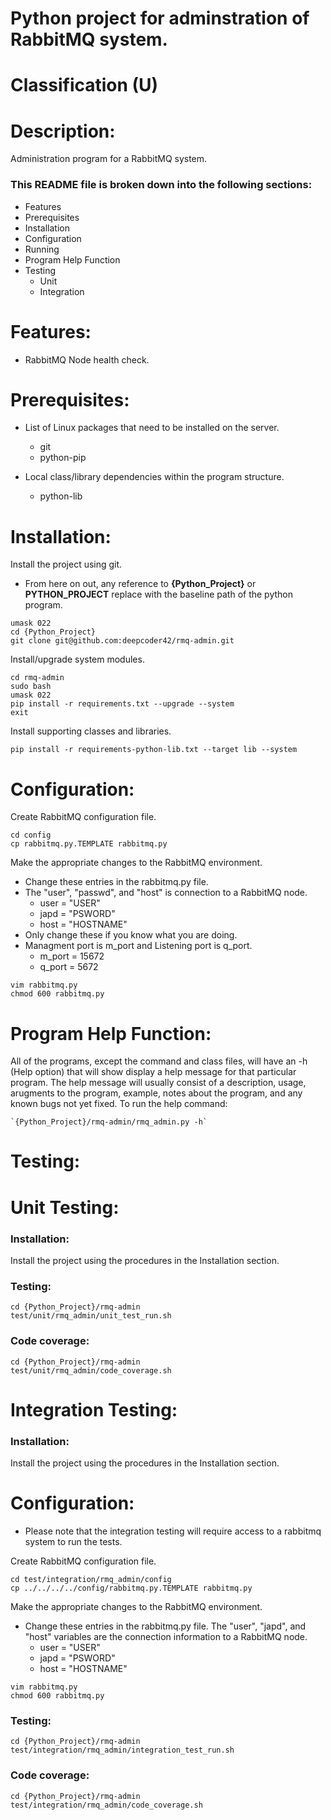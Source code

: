 # Python project for adminstration of RabbitMQ system.
# Classification (U)

# Description:
  Administration program for a RabbitMQ system.


###  This README file is broken down into the following sections:
 * Features
 * Prerequisites
 * Installation
 * Configuration
 * Running
 * Program Help Function
 * Testing
   - Unit
   - Integration


# Features:
 * RabbitMQ Node health check.


# Prerequisites:
  * List of Linux packages that need to be installed on the server.
    - git
    - python-pip

  * Local class/library dependencies within the program structure.
    - python-lib


# Installation:

Install the project using git.
  * From here on out, any reference to **{Python_Project}** or **PYTHON_PROJECT** replace with the baseline path of the python program.

```
umask 022
cd {Python_Project}
git clone git@github.com:deepcoder42/rmq-admin.git
```

Install/upgrade system modules.

```
cd rmq-admin
sudo bash
umask 022
pip install -r requirements.txt --upgrade --system
exit
```

Install supporting classes and libraries.

```
pip install -r requirements-python-lib.txt --target lib --system
```

# Configuration:

Create RabbitMQ configuration file.

```
cd config
cp rabbitmq.py.TEMPLATE rabbitmq.py
```

Make the appropriate changes to the RabbitMQ environment.
  * Change these entries in the rabbitmq.py file.
  * The "user", "passwd", and "host" is connection to a RabbitMQ node.
    - user = "USER"
    - japd = "PSWORD"
    - host = "HOSTNAME"
  * Only change these if you know what you are doing.
  * Managment port is m_port and Listening port is q_port.
    - m_port = 15672
    - q_port = 5672

```
vim rabbitmq.py
chmod 600 rabbitmq.py
```


# Program Help Function:

  All of the programs, except the command and class files, will have an -h (Help option) that will show display a help message for that particular program.  The help message will usually consist of a description, usage, arugments to the program, example, notes about the program, and any known bugs not yet fixed.  To run the help command:

```
`{Python_Project}/rmq-admin/rmq_admin.py -h`
```


# Testing:

# Unit Testing:

### Installation:

Install the project using the procedures in the Installation section.

### Testing:

```
cd {Python_Project}/rmq-admin
test/unit/rmq_admin/unit_test_run.sh
```

### Code coverage:
```
cd {Python_Project}/rmq-admin
test/unit/rmq_admin/code_coverage.sh
```

# Integration Testing:

### Installation:

Install the project using the procedures in the Installation section.

# Configuration:
  * Please note that the integration testing will require access to a rabbitmq system to run the tests.

Create RabbitMQ configuration file.

```
cd test/integration/rmq_admin/config
cp ../../../../config/rabbitmq.py.TEMPLATE rabbitmq.py
```

Make the appropriate changes to the RabbitMQ environment.
  * Change these entries in the rabbitmq.py file.  The "user", "japd", and "host" variables are the connection information to a RabbitMQ node.
    - user = "USER"
    - japd = "PSWORD"
    - host = "HOSTNAME"

```
vim rabbitmq.py
chmod 600 rabbitmq.py
```

### Testing:

```
cd {Python_Project}/rmq-admin
test/integration/rmq_admin/integration_test_run.sh
```

### Code coverage:
```
cd {Python_Project}/rmq-admin
test/integration/rmq_admin/code_coverage.sh
```

